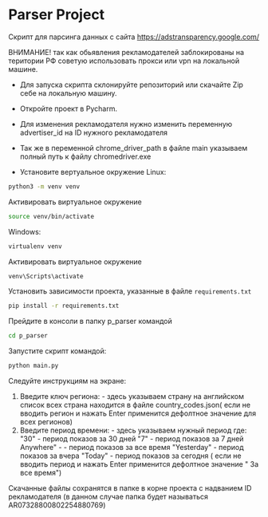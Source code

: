 # Parser Project

Cкрипт для парсинга данных с  сайта https://adstransparency.google.com/

ВНИМАНИЕ! так как обьявления рекламодателей заблокированы на територии РФ советую использовать прокси или vpn на локальной машине. 


* Для запуска скрипта склонируйте репозиторий или скачайте Zip себе на локальную машину.
* Откройте проект в Pycharm.
* Для изменения рекламодателя нужно изменить переменную advertiser_id на ID нужного рекламодателя
* Так же в переменной chrome_driver_path в файле main указываем полный путь к файлу chromedriver.exe


* Установите вертуальное окружение 
Linux:
```bash
python3 -m venv venv 
```
Активировать виртуальное окружение
```bash
source venv/bin/activate
```
Windows:
```bash
virtualenv venv
```
Активировать виртуальное окружение
```bash
venv\Scripts\activate
```
Установить зависимости проекта, указанные в файле `requirements.txt`
```bash
pip install -r requirements.txt
```
Прейдите в консоли в папку p_parser командой
```bash
cd p_parser
```
Запустите скрипт командой:
```bash
python main.py
```
Следуйте инструкциям на экране:
1. Введите ключ региона: - здесь указываем страну на английском список всех страна находится в файле country_codes.json( если не вводить регион и нажать Enter применится дефолтное значение для всех регионов)
2. Введите период времени: - здесь указываем нужный период где:
    "30" - период показов за 30 дней
    "7" - период показов за 7 дней
    Anywhere" - - период показов за все время
    "Yesterday" - период показов за вчера
    "Today" - период показов за сегодня ( если не вводить период и нажать Enter применится дефолтное значение " За все время")

Скачанные файлы сохранятся в папке в корне проекта с надванием ID рекламодателя (в данном случае папка будет называться AR07328800802254880769)
   

